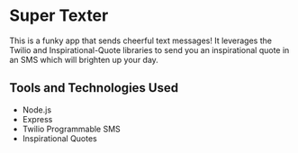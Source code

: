 # Super Texter

This is a funky app that sends cheerful text messages! It leverages the Twilio and Inspirational-Quote libraries to send you an inspirational quote in an SMS which will brighten
up your day.

## Tools and Technologies Used
- Node.js
- Express
- Twilio Programmable SMS
- Inspirational Quotes